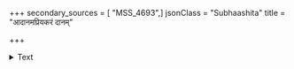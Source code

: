 +++
secondary_sources = [ "MSS_4693",]
jsonClass = "Subhaashita"
title = "आदानमप्रियकरं दानम्"

+++

<details><summary>Text</summary>

आदानमप्रियकरं दानं च प्रियकारकम्।  
अभीप्सितानामर्थानां काले युक्तं प्रशस्यते॥
</details>
